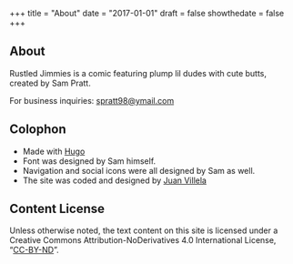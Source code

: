 +++
title = "About"
date = "2017-01-01"
draft = false
showthedate = false
+++

<section class="about">
  <h1>About</h1>
  <p>Rustled Jimmies is a comic featuring plump lil dudes with cute butts, created by Sam Pratt.</p>
  <p>For business inquiries: <a href="mailto:spratt98@ymail.com">spratt98@ymail.com</a></p>
  
  <h2>Colophon</h2>
  <ul>
  <li>Made with <a href="https://gohugo.io" target="_blank">Hugo</a></li>
  <li>Font was designed by Sam himself.</li>
  <li>Navigation and social icons were all designed by Sam as well.</li>
  <li>The site was coded and designed by <a href="https://www.juanvillela.me" target="_blank">Juan Villela</a></li>
  </ul>
  
  <h2>Content License</h2>
  <p>Unless otherwise noted, the text content on this site is licensed under a Creative Commons Attribution-NoDerivatives 4.0 International License, “<a href="http://creativecommons.org/licenses/by-nd/4.0/" target="_blank">CC-BY-ND</a>”.</p>
</section>